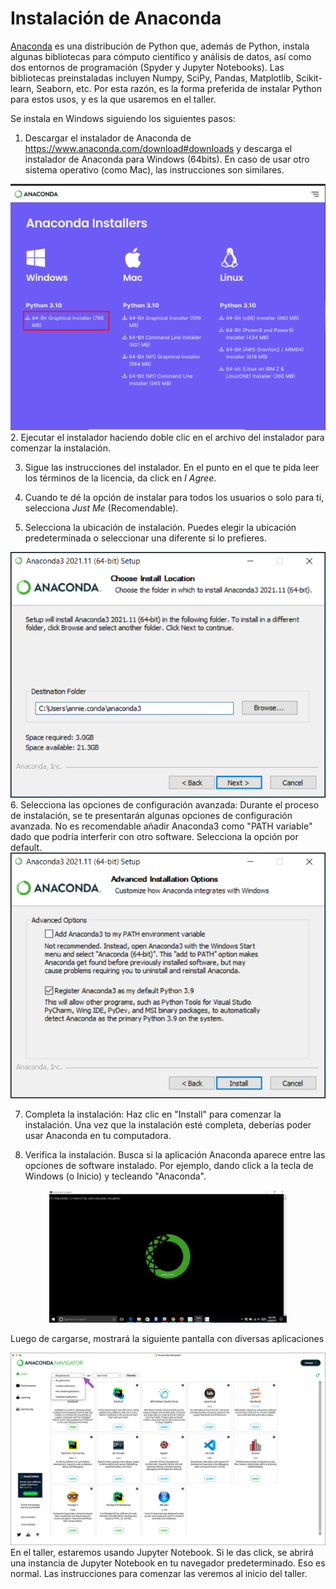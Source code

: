 # Instalación de Anaconda

[Anaconda](https://docs.anaconda.com/free/anaconda/install/windows/) es una distribución de Python que, además de Python, instala algunas bibliotecas para cómputo científico y análisis de datos, así como dos entornos de programación (Spyder y Jupyter Notebooks). Las bibliotecas preinstaladas incluyen Numpy, SciPy, Pandas, Matplotlib, Scikit-learn, Seaborn, etc. Por esta razón, es la forma preferida de instalar Python para estos usos, y es la que usaremos en el taller.

Se instala en Windows siguiendo los siguientes pasos:

1. Descargar el instalador de Anaconda de https://www.anaconda.com/download#downloads y descarga el instalador de Anaconda para Windows (64bits). En caso de usar otro sistema operativo (como Mac), las instrucciones son similares.

<div style="text-align: center;">
  <img src="image/intro/1686769944461.png" alt="" width="580">
</div>
2. Ejecutar el instalador haciendo doble clic en el archivo del instalador para comenzar la instalación. 

3. Sigue las instrucciones del instalador. En el punto en el que te pida leer los términos de la licencia, da click en *I Agree*.

4. Cuando te dé la opción de instalar para todos los usuarios o solo para ti, selecciona *Just Me* (Recomendable).

5. Selecciona la ubicación de instalación. Puedes elegir la ubicación predeterminada o seleccionar una diferente si lo prefieres.

<div style="text-align: center;">
  <img src="image/intro/1686769009044.png" alt="" width="580">
</div>
6. Selecciona las opciones de configuración avanzada: Durante el proceso de instalación, se te presentarán algunas opciones de configuración avanzada. No es recomendable añadir Anaconda3 como "PATH variable" dado que podría interferir con otro software. Selecciona la opción por default.

<div style="text-align: center;">
  <img src="image/intro/1686769363313.png" alt="" width="580">
</div>

7. Completa la instalación: Haz clic en "Install" para comenzar la instalación. Una vez que la instalación esté completa, deberías poder usar Anaconda en tu computadora.

8. Verifica la instalación. Busca si la aplicación Anaconda aparece entre las opciones de software instalado. Por ejemplo, dando click a la tecla de Windows (o Inicio) y tecleando "Anaconda".

<div style="text-align: center;">
  <img src="image/intro/1686769579589.png" alt="" width="380">
</div>

Luego de cargarse, mostrará la siguiente pantalla con diversas aplicaciones

<div style="text-align: center;">
  <img src="image/intro/1686769674406.png" alt="" width="580">
</div>
En el taller, estaremos usando Jupyter Notebook. Si le das click, se abrirá una instancia de Jupyter Notebook en tu navegador predeterminado. Eso es normal. Las instrucciones para comenzar las veremos al inicio del taller.